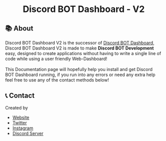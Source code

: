 <h1 align="center">
    <p>Discord BOT Dashboard - V2</p>
</h1>


## 📚 About
Discord BOT Dashboard V2 is the successor of <a href="https://github.com/LachlanDev/Discord-BOT-Dashboard" target="_blank">Discord BOT Dashboard</a>, Discord BOT Dashboard V2 is made to make **Discord BOT Development** easy, designed to create applications without having to write a single line of code while using a user friendly Web-Dashboard!
<br><br>
This Documentation page will hopefully help you install and get Discord BOT Dashboard running, if you run into any errors or need any extra help feel free to use any of the contact methods below!

## 📞 Contact
Created by 





* [Website](https://landen419.com)
* [Twitter](https://twitter.com/Landen419)
* [Instagram](https://www.instagram.com/Landen.419/)
* [Discord Server](https://discord.gg/yxDJ3vFQF5)
